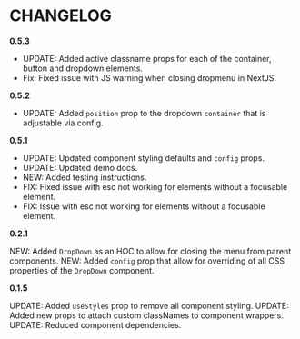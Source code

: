 # CHANGELOG

**0.5.3**

-  UPDATE: Added active classname props for each of the container, button and dropdown elements.
-  Fix: Fixed issue with JS warning when closing dropmenu in NextJS.

**0.5.2**

-  UPDATE: Added `position` prop to the dropdown `container` that is adjustable via config.

**0.5.1**

-  UPDATE: Updated component styling defaults and `config` props.
-  UPDATE: Updated demo docs.
-  NEW: Added testing instructions.
-  FIX: Fixed issue with esc not working for elements without a focusable element.
-  FIX: Issue with esc not working for elements without a focusable element.

**0.2.1**

NEW: Added `DropDown` as an HOC to allow for closing the menu from parent components.
NEW: Added `config` prop that allow for overriding of all CSS properties of the `DropDown` component.

**0.1.5**

UPDATE: Added `useStyles` prop to remove all component styling.
UPDATE: Added new props to attach custom classNames to component wrappers.
UPDATE: Reduced component dependencies.
